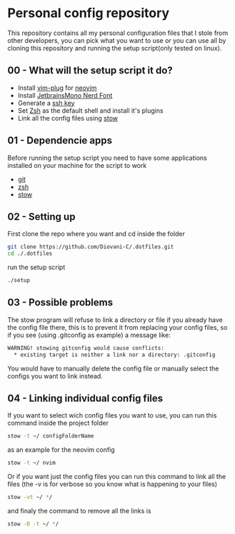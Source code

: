 # Personal config repository

This repository contains all my personal configuration files that I stole from other developers, you can pick what you want to use or you can use all by cloning this repository and running the setup script(only tested on linux).

## 00 - What will the setup script it do?

- Install [vim-plug](https://github.com/junegunn/vim-plug) for [neovim](https://neovim.io/)
- Install [JetbrainsMono Nerd Font](https://www.nerdfonts.com/)
- Generate a [ssh key](https://docs.github.com/en/authentication/connecting-to-github-with-ssh/generating-a-new-ssh-key-and-adding-it-to-the-ssh-agent)
- Set [Zsh](https://www.zsh.org/) as the default shell and install it's plugins
- Link all the config files using [stow](https://www.gnu.org/software/stow/)

## 01 - Dependencie apps

Before running the setup script you need to have some applications installed on your machine for the script to work

- [git](https://git-scm.com/)
- [zsh](https://www.zsh.org/)
- [stow](https://www.gnu.org/software/stow/)

## 02 - Setting up

First clone the repo where you want and cd inside the folder

```bash
git clone https://github.com/Diovani-C/.dotfiles.git
cd ./.dotfiles
```

run the setup script

```bash
./setup
```

## 03 - Possible problems

The stow program will refuse to link a directory or file if you already have the config file there, this is to prevent it from replacing your config files, so if you see (using .gitconfig as example) a message like:

```bash
WARNING! stowing gitconfig would cause conflicts:
  * existing target is neither a link nor a directory: .gitconfig
```

You would have to manually delete the config file or manually select the configs you want to link instead.

## 04 - Linking individual config files

If you want to select wich config files you want to use, you can run this command inside the project folder

```bash
stow -t ~/ configFolderName
```

as an example for the neovim config

```bash
stow -t ~/ nvim
```

Or if you want just the config files you can run this command to link all the files (the -v is for verbose so you know what is happening to your files)

```bash
stow -vt ~/ */
```

and finaly the command to remove all the links is

```bash
stow -D -t ~/ */
```
